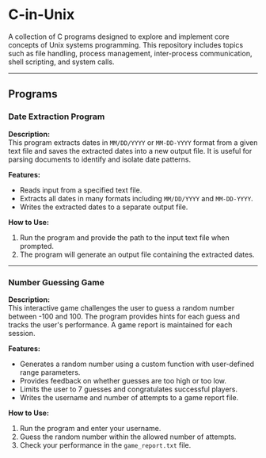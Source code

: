 # C-in-Unix
A collection of C programs designed to explore and implement core concepts of Unix systems programming. This repository includes topics such as file handling, process management, inter-process communication, shell scripting, and system calls.

---

## Programs

### Date Extraction Program

**Description:**  
This program extracts dates in `MM/DD/YYYY` or `MM-DD-YYYY` format from a given text file and saves the extracted dates into a new output file. It is useful for parsing documents to identify and isolate date patterns.

**Features:**  
- Reads input from a specified text file.  
- Extracts all dates in many formats including `MM/DD/YYYY` and `MM-DD-YYYY`.  
- Writes the extracted dates to a separate output file.

**How to Use:**  
1. Run the program and provide the path to the input text file when prompted.  
2. The program will generate an output file containing the extracted dates.  

---

### Number Guessing Game

**Description:**  
This interactive game challenges the user to guess a random number between -100 and 100. The program provides hints for each guess and tracks the user's performance. A game report is maintained for each session.

**Features:**  
- Generates a random number using a custom function with user-defined range parameters.  
- Provides feedback on whether guesses are too high or too low.  
- Limits the user to 7 guesses and congratulates successful players.  
- Writes the username and number of attempts to a game report file.  

**How to Use:**  
1. Run the program and enter your username.  
2. Guess the random number within the allowed number of attempts.  
3. Check your performance in the `game_report.txt` file.  
